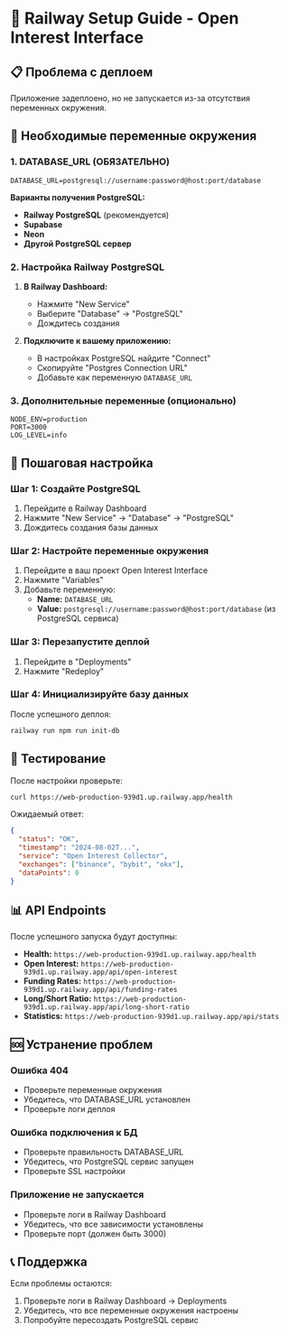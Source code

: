 # 🚀 Railway Setup Guide - Open Interest Interface

## 📋 Проблема с деплоем

Приложение задеплоено, но не запускается из-за отсутствия переменных окружения.

## 🔧 Необходимые переменные окружения

### 1. DATABASE_URL (ОБЯЗАТЕЛЬНО)
```
DATABASE_URL=postgresql://username:password@host:port/database
```

**Варианты получения PostgreSQL:**
- **Railway PostgreSQL** (рекомендуется)
- **Supabase**
- **Neon**
- **Другой PostgreSQL сервер**

### 2. Настройка Railway PostgreSQL

1. **В Railway Dashboard:**
   - Нажмите "New Service"
   - Выберите "Database" → "PostgreSQL"
   - Дождитесь создания

2. **Подключите к вашему приложению:**
   - В настройках PostgreSQL найдите "Connect"
   - Скопируйте "Postgres Connection URL"
   - Добавьте как переменную `DATABASE_URL`

### 3. Дополнительные переменные (опционально)
```
NODE_ENV=production
PORT=3000
LOG_LEVEL=info
```

## 🎯 Пошаговая настройка

### Шаг 1: Создайте PostgreSQL
1. Перейдите в Railway Dashboard
2. Нажмите "New Service" → "Database" → "PostgreSQL"
3. Дождитесь создания базы данных

### Шаг 2: Настройте переменные окружения
1. Перейдите в ваш проект Open Interest Interface
2. Нажмите "Variables"
3. Добавьте переменную:
   - **Name:** `DATABASE_URL`
   - **Value:** `postgresql://username:password@host:port/database` (из PostgreSQL сервиса)

### Шаг 3: Перезапустите деплой
1. Перейдите в "Deployments"
2. Нажмите "Redeploy"

### Шаг 4: Инициализируйте базу данных
После успешного деплоя:
```bash
railway run npm run init-db
```

## 🧪 Тестирование

После настройки проверьте:
```bash
curl https://web-production-939d1.up.railway.app/health
```

Ожидаемый ответ:
```json
{
  "status": "OK",
  "timestamp": "2024-08-02T...",
  "service": "Open Interest Collector",
  "exchanges": ["binance", "bybit", "okx"],
  "dataPoints": 0
}
```

## 📊 API Endpoints

После успешного запуска будут доступны:
- **Health:** `https://web-production-939d1.up.railway.app/health`
- **Open Interest:** `https://web-production-939d1.up.railway.app/api/open-interest`
- **Funding Rates:** `https://web-production-939d1.up.railway.app/api/funding-rates`
- **Long/Short Ratio:** `https://web-production-939d1.up.railway.app/api/long-short-ratio`
- **Statistics:** `https://web-production-939d1.up.railway.app/api/stats`

## 🆘 Устранение проблем

### Ошибка 404
- Проверьте переменные окружения
- Убедитесь, что DATABASE_URL установлен
- Проверьте логи деплоя

### Ошибка подключения к БД
- Проверьте правильность DATABASE_URL
- Убедитесь, что PostgreSQL сервис запущен
- Проверьте SSL настройки

### Приложение не запускается
- Проверьте логи в Railway Dashboard
- Убедитесь, что все зависимости установлены
- Проверьте порт (должен быть 3000)

## 📞 Поддержка

Если проблемы остаются:
1. Проверьте логи в Railway Dashboard → Deployments
2. Убедитесь, что все переменные окружения настроены
3. Попробуйте пересоздать PostgreSQL сервис 